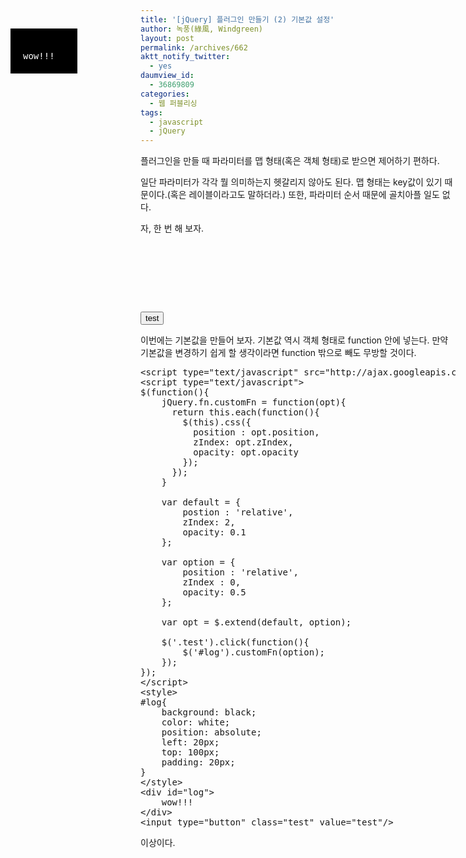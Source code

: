 ```yaml
---
title: '[jQuery] 플러그인 만들기 (2) 기본값 설정'
author: 녹풍(綠風, Windgreen)
layout: post
permalink: /archives/662
aktt_notify_twitter:
  - yes
daumview_id:
  - 36869809
categories:
  - 웹 퍼블리싱
tags:
  - javascript
  - jQuery
---
```

플러그인을 만들 때 파라미터를 맵 형태(혹은 객체 형태)로 받으면 제어하기 편하다.

  
일단 파라미터가 각각 뭘 의미하는지 헷갈리지 않아도 된다. 맵 형태는 key값이 있기 때문이다.(혹은 레이블이라고도 말하더라.) 또한, 파라미터 순서 때문에 골치아플 일도 없다.

  
자, 한 번 해 보자.<PRE class=brush:html><script type="text/javascript" src="http://ajax.googleapis.com/ajax/libs/jquery/1.4.2/jquery.min.js"></script>

  
<script type="text/javascript">  
$(function(){  
jQuery.fn.customFn = function(opt){  
return this.each(function(){  
$(this).css({  
position : opt.position,  
zIndex: opt.zIndex,  
opacity: opt.opacity  
});  
});  
}

var option = {  
position : 'relative',  
zIndex : 0,  
opacity: 0.5  
};

$('.test').click(function(){  
$('#log').customFn(option);  
});  
});  
</script>  
<style>  
#log{  
background: black;  
color: white;  
position: absolute;  
left: 20px;  
top: 100px;  
padding: 20px;  
}  
</style>  
<div id="log">  
wow!!!  
</div>  
<input type="button" class="test" value="test"/>  
</PRE>  
이번에는 기본값을 만들어 보자. 기본값 역시 객체 형태로 function 안에 넣는다. 만약 기본값을 변경하기 쉽게 할 생각이라면 function 밖으로 빼도 무방할 것이다.

<pre class="brush:html">&lt;script type="text/javascript" src="http://ajax.googleapis.com/ajax/libs/jquery/1.4.2/jquery.min.js"&gt;&lt;/script&gt;
&lt;script type="text/javascript"&gt;
$(function(){
	jQuery.fn.customFn = function(opt){
	  return this.each(function(){
	    $(this).css({
	      position : opt.position,
	      zIndex: opt.zIndex,
	      opacity: opt.opacity
	    });
	  });
	}

	var default = {
		postion : &#039;relative&#039;,
		zIndex: 2,
		opacity: 0.1
	};

	var option = {
		position : &#039;relative&#039;,
		zIndex : 0,
		opacity: 0.5
	};

	var opt = $.extend(default, option);

	$(&#039;.test&#039;).click(function(){
		$(&#039;#log&#039;).customFn(option);
	});
});
&lt;/script&gt;
&lt;style&gt;
#log{
	background: black;
	color: white;
	position: absolute;
	left: 20px;
	top: 100px;
	padding: 20px;
}
&lt;/style&gt;
&lt;div id="log"&gt;
	wow!!!
&lt;/div&gt;
&lt;input type="button" class="test" value="test"/&gt;
</pre>

이상이다.